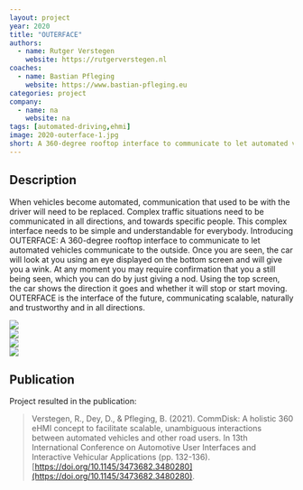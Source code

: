 ```yaml
---
layout: project
year: 2020
title: "OUTERFACE"
authors:
  - name: Rutger Verstegen
    website: https://rutgerverstegen.nl
coaches:
  - name: Bastian Pfleging
    website: https://www.bastian-pfleging.eu
categories: project
company:
  - name: na
    website: na
tags: [automated-driving,ehmi]
image: 2020-outerface-1.jpg
short: A 360-degree rooftop interface to communicate to let automated vehicles communicate to the outside.
---
```


## Description
When vehicles become automated, communication that used to be with the driver will need to be replaced. Complex traffic situations need to be communicated in all directions, and towards specific people. This complex interface needs to be simple and understandable for everybody. Introducing OUTERFACE: A 360-degree rooftop interface to communicate to let automated vehicles communicate to the outside. Once you are seen, the car will look at you using an eye displayed on the bottom screen and will give you a wink. At any moment you may require confirmation that you a still being seen, which you can do by just giving a nod. Using the top screen, the car shows the direction it goes and whether it will stop or start moving. OUTERFACE is the interface of the future, communicating scalable, naturally and trustworthy and in all directions.

<div class="project-image">
  <img src="/assets/img/2020-outerface-2.jpg">
</div>
<div class="project-image">
  <img src="/assets/img/2020-outerface-3.jpg">
</div>
<div class="project-image">
  <img src="/assets/img/2020-outerface-4.jpg">
</div>
<div class="project-image">
  <img src="/assets/img/2020-outerface-5.jpg">
</div>

## Publication
Project resulted in the publication:

> Verstegen, R., Dey, D., & Pfleging, B. (2021). CommDisk: A holistic 360 eHMI concept to facilitate scalable, unambiguous interactions between automated vehicles and other road users. In 13th International Conference on Automotive User Interfaces and Interactive Vehicular Applications (pp. 132-136). [https://doi.org/10.1145/3473682.3480280](https://doi.org/10.1145/3473682.3480280).
